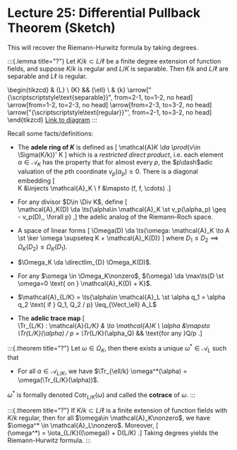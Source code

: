 # Lecture 25: Differential Pullback Theorem (Sketch)

This will recover the Riemann-Hurwitz formula by taking degrees.

:::{.lemma title="?"}
Let $K/k \subset L/\ell$ be a finite degree extension of function fields, and suppose $K/k$ is regular and $L/K$ is separable.
Then $\ell/k$ and $L/\ell$ are separable and $L\ell$ is regular.

\begin{tikzcd}
	& {L} \\
	{K} && {\ell} \\
	& {k}
	\arrow["{\scriptscriptstyle\text{separable}}", from=2-1, to=1-2, no head]
	\arrow[from=1-2, to=2-3, no head]
	\arrow[from=2-3, to=3-2, no head]
	\arrow["{\scriptscriptstyle\text{regular}}"', from=2-1, to=3-2, no head]
\end{tikzcd}
[Link to diagram](https://q.uiver.app/?q=WzAsNCxbMSwyLCJrIl0sWzIsMSwiXFxlbGwiXSxbMSwwLCJMIl0sWzAsMSwiSyJdLFszLDIsIlxcc2NyaXB0c2l6ZVxcdGV4dHtzZXBhcmFibGV9IiwwLHsic3R5bGUiOnsiaGVhZCI6eyJuYW1lIjoibm9uZSJ9fX1dLFsyLDEsIiIsMCx7InN0eWxlIjp7ImhlYWQiOnsibmFtZSI6Im5vbmUifX19XSxbMSwwLCIiLDAseyJzdHlsZSI6eyJoZWFkIjp7Im5hbWUiOiJub25lIn19fV0sWzMsMCwiXFxzY3JpcHRzaXplXFx0ZXh0e3JlZ3VsYXJ9IiwyLHsic3R5bGUiOnsiaGVhZCI6eyJuYW1lIjoibm9uZSJ9fX1dXQ==)
:::

Recall some facts/definitions:

- The **adele ring of $K$** is defined as 
  \[
  \mathcal{A}_K \da \prod_{v\in \Sigma(K/k)}' K
  \]
  which is a *restricted direct product*, i.e. each element $\alpha\in \mathcal{A}_K$ has the property that for almost every $p$, the $p\dash$adic valuation of the $p$th coordinate $v_p(\alpha_p) \geq 0$.
  There is a diagonal embedding
  \[  
  K &\injects \mathcal{A}_K \\
  f &\mapsto (f, f, \cdots)
  .\]

- For any divisor $D\in \Div K$, define
\[  
\mathcal{A}_K(D) \da \ts{\alpha\in \mathcal{A}_K \st v_p(\alpha_p) \geq - v_p(D)\,\, \forall p}
,\]
  the adelic analog of the Riemann-Roch space.

- A space of linear forms
\[
\Omega(D) \da \ts{\omega: \mathcal{A}_K \to A \st \ker \omega \supseteq K + \mathcal{A}_K(D)}
\]
  where $D_1 \leq D_2 \implies \Omega_K(D_2) \leq \Omega_K(D_1)$.

- $\Omega_K \da \directlim_{D} \Omega_K(D)$.

- For any $\omega \in \Omega_K\nonzero$, $(\omega) \da \max\ts{D \st \omega=0 \text{ on } \mathcal{A}_K(D) + K}$.

- $\mathcal{A}_{L/K} = \ts{\alpha\in \mathcal{A}_L \st \alpha q_1 = \alpha q_2 \text{ if } Q_1, Q_2 / p} \leq_{\Vect_\ell} A_L$

- The **adelic trace map**
\[  
\Tr_{L/K} : \mathcal{A}_{L/K} & \to \mathcal{A}_K  \\
\alpha &\mapsto \Tr_{L/K}(\alpha) / p = \Tr_{L/K}(\alpha_Q) && \text{for any }Q/p
.\]

:::{.theorem title="?"}
Let $\omega\in \Omega_K$, then there exists a unique $\omega^* \in \mathcal{A}_L$ such that

- For all $\alpha\in \mathcal{A}_{L/K}$, we have $\Tr_{\ell/k} \omega^*(\alpha) = \omega(\Tr_{L/K}(\alpha))$.

$\omega^*$ is formally denoted $\mathrm{Cotr}_{L/K}(\omega)$ and called the **cotrace** of $\omega$.
:::

:::{.theorem title="?"}
If $K/k \subset L/\ell$ is a finite extension of function fields with $K/k$ regular, then for all $\omega\in \mathcal{A}_K\nonzero$, we have $\omega^* \in \mathcal{A}_L\nonzero$.
Moreover,
\[  
(\omega^*) = \iota_{L/K}((\omega)) + D(L/K)
.\]
Taking degrees yields the Riemann-Hurwitz formula.
:::
